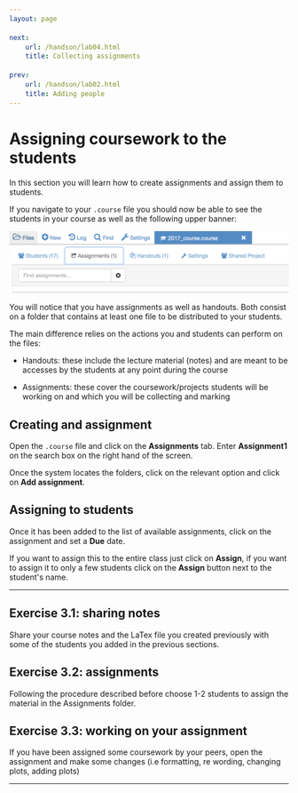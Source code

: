 ```yaml
---
layout: page

next:
    url: /handson/lab04.html
    title: Collecting assignments

prev:
    url: /handson/lab02.html
    title: Adding people
---
```

# Assigning coursework to the students
In this section  you will learn how to create assignments and assign them to students.

If you navigate to your `.course` file you should now be able to see the students in your course as well as the following upper banner:

![assign](./assets/course_assign.png)

You will notice that you have assignments as well as handouts. Both consist on a folder that contains at least one file to be distributed to your students.

The main difference relies on the actions you and students can perform on the files:

* Handouts: these include the lecture material (notes) and are meant to be accesses by the students at any point during the course

* Assignments: these cover the coursework/projects students will be working on and which you will be collecting and marking

## Creating and assignment
Open the `.course` file and click on the **Assignments** tab. Enter **Assignment1** on the search box on the right hand of the screen.

Once the system locates the folders, click on the relevant option and click on **Add assignment**.

## Assigning to students
Once it has been added to the list of available assignments, click on the assignment and set a **Due** date.

If you want to assign this to the entire class just click on **Assign**, if you want to assign it to only a few students click on the **Assign** button next to the student's name.

---

## Exercise 3.1: sharing notes
Share your course notes and the LaTex file you created previously with some of the students you added in the previous sections.

## Exercise 3.2: assignments
Following the procedure described before choose 1-2 students to assign the material in the Assignments folder.

## Exercise 3.3: working on your assignment
If you have been assigned some coursework by your peers, open the assignment and make some changes (i.e formatting, re wording, changing plots, adding plots)

---
